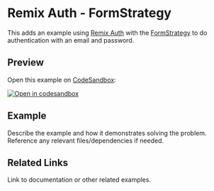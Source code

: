 # Remix Auth - FormStrategy

This adds an example using [Remix Auth](https://github.com/sergiodxa/remix-auth) with the [FormStrategy](https://github.com/sergiodxa/remix-auth-form) to do authentication with an email and password.

## Preview

Open this example on [CodeSandbox](https://codesandbox.com):

[![Open in codesandbox](https://codesandbox.io/static/img/play-codesandbox.svg)](https://codesandbox.io/s/github/remix-run/remix/tree/main/examples/remix-auth/form)

## Example

Describe the example and how it demonstrates solving the problem. Reference any relevant files/dependencies if needed.

## Related Links

Link to documentation or other related examples.
